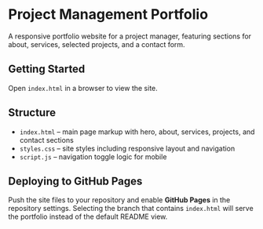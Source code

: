 # Project Management Portfolio

A responsive portfolio website for a project manager, featuring sections for
about, services, selected projects, and a contact form.

## Getting Started

Open `index.html` in a browser to view the site.

## Structure

- `index.html` – main page markup with hero, about, services, projects, and contact sections
- `styles.css` – site styles including responsive layout and navigation
- `script.js` – navigation toggle logic for mobile

## Deploying to GitHub Pages

Push the site files to your repository and enable **GitHub Pages** in the
repository settings. Selecting the branch that contains `index.html` will serve
the portfolio instead of the default README view.
